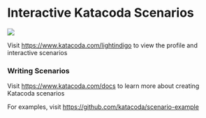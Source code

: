 # Interactive Katacoda Scenarios

[![](http://shields.katacoda.com/katacoda/lightindigo/count.svg)](https://www.katacoda.com/lightindigo "Get your profile on Katacoda.com")

Visit https://www.katacoda.com/lightindigo to view the profile and interactive scenarios

### Writing Scenarios
Visit https://www.katacoda.com/docs to learn more about creating Katacoda scenarios

For examples, visit https://github.com/katacoda/scenario-example

